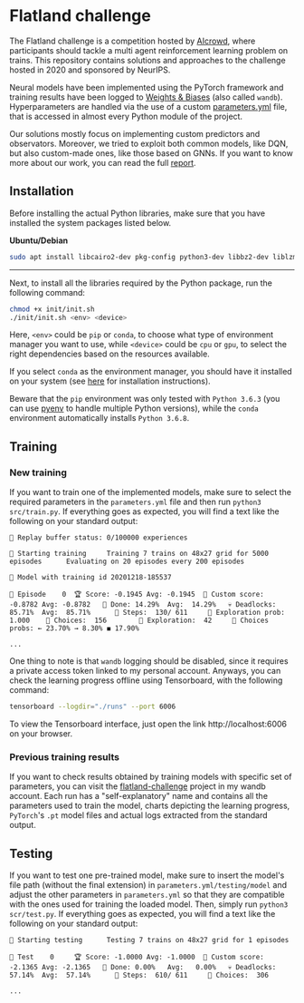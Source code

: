 # Flatland challenge

The Flatland challenge is a competition hosted by [AIcrowd](https://www.aicrowd.com/challenges/neurips-2020-flatland-challenge/), where participants should tackle a multi agent reinforcement learning problem on trains. This repository contains solutions and approaches to the challenge hosted in 2020 and sponsored by NeurIPS.

Neural models have been implemented using the PyTorch framework and training results have been logged to [Weights & Biases](https://wandb.ai/) (also called `wandb`). Hyperparameters are handled via the use of a custom [parameters.yml](parameters.yml) file, that is accessed in almost every Python module of the project.

Our solutions mostly focus on implementing custom predictors and observators. Moreover, we tried to exploit both common models, like DQN, but also custom-made ones, like those based on GNNs. If you want to know more about our work, you can read the full [report](report/report.pdf).

## Installation

Before installing the actual Python libraries, make sure that you have installed the system packages listed below.

**Ubuntu/Debian**
```bash
sudo apt install libcairo2-dev pkg-config python3-dev libbz2-dev liblzma-dev
```
------

Next, to install all the libraries required by the Python package, run the following command:
```bash
chmod +x init/init.sh 
./init/init.sh <env> <device>
```

Here, `<env>` could be `pip` or `conda`, to choose what type of environment manager you want to use, while `<device>` could be `cpu` or `gpu`, to select the right dependencies based on the resources available.

If you select `conda` as the environment manager, you should have it installed on your system (see [here](https://docs.conda.io/en/latest/miniconda.html) for installation instructions).

Beware that the `pip` environment was only tested with `Python 3.6.3` (you can use [pyenv](https://github.com/pyenv/pyenv) to handle multiple Python versions), while the `conda` environment automatically installs `Python 3.6.8`. 

## Training

### New training

If you want to train one of the implemented models, make sure to select the required parameters in the `parameters.yml` file and then run `python3 src/train.py`. If everything goes as expected, you will find a text like the following on your standard output:

```
💾 Replay buffer status: 0/100000 experiences

🚉 Starting training     Training 7 trains on 48x27 grid for 5000 episodes      Evaluating on 20 episodes every 200 episodes

🧠 Model with training id 20201218-185537

🚂 Episode    0  🏆 Score: -0.1945 Avg: -0.1945  🏅 Custom score: -0.8782 Avg: -0.8782   💯 Done: 14.29%  Avg:  14.29%   💀 Deadlocks: 85.71%  Avg:  85.71%      🦶 Steps:  130/ 611     🎲 Exploration prob: 1.000    🤔 Choices:  156        🤠 Exploration:  42     🔀 Choices probs: ← 23.70% → 8.30% ◼ 17.90% 

...
```

One thing to note is that `wandb` logging should be disabled, since it requires a private access token linked to my personal account. Anyways, you can check the learning progress offline using Tensorboard, with the following command:

```bash
tensorboard --logdir="./runs" --port 6006
```

To view the Tensorboard interface, just open the link http://localhost:6006 on your browser.

### Previous training results

If you want to check results obtained by training models with specific set of parameters, you can visit the [flatland-challenge](https://wandb.ai/wadaboa/flatland-challenge?workspace=user-wadaboa) project in my wandb account. Each run has a "self-explanatory" name and contains all the parameters used to train the model, charts depicting the learning progress, `PyTorch`'s `.pt` model files and actual logs extracted from the standard output.

## Testing

If you want to test one pre-trained model, make sure to insert the model's file path (without the final extension) in `parameters.yml/testing/model` and adjust the other parameters in `parameters.yml` so that they are compatible with the ones used for training the loaded model. Then, simply run `python3 scr/test.py`. If everything goes as expected, you will find a text like the following on your standard output:

```
🚉 Starting testing      Testing 7 trains on 48x27 grid for 1 episodes

🚂 Test    0     🏆 Score: -1.0000 Avg: -1.0000  🏅 Custom score: -2.1365 Avg: -2.1365   💯 Done: 0.00%   Avg:   0.00%   💀 Deadlocks: 57.14%  Avg:  57.14%      🦶 Steps:  610/ 611     🤔 Choices:  306

...
```

